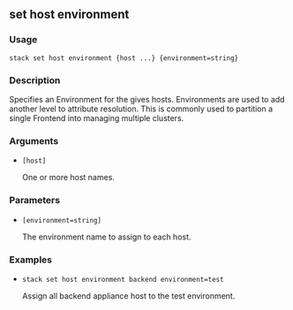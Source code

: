 ## set host environment

### Usage

`stack set host environment {host ...} {environment=string}`

### Description

Specifies an Environment for the gives hosts.  Environments are
        used to add another level to attribute resolution.  This is commonly
        used to partition a single Frontend into managing multiple clusters.

### Arguments

* `[host]`

   One or more host names.


### Parameters
* `[environment=string]`

   The environment name to assign to each host.

### Examples

* `stack set host environment backend environment=test`

   Assign all backend appliance host to the test environment.



